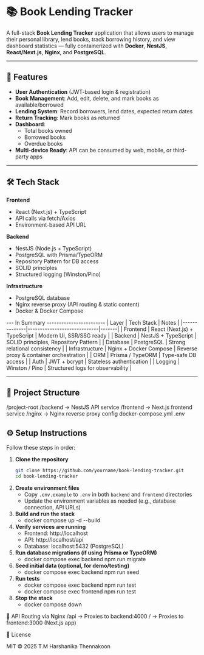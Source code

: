 # 📚 Book Lending Tracker

A full-stack **Book Lending Tracker** application that allows users to manage their personal library, lend books, track borrowing history, and view dashboard statistics — fully containerized with **Docker**, **NestJS**, **React/Next.js**, **Nginx**, and **PostgreSQL**.

---

## 🚀 Features

- **User Authentication** (JWT-based login & registration)
- **Book Management**: Add, edit, delete, and mark books as available/borrowed
- **Lending System**: Record borrowers, lend dates, expected return dates
- **Return Tracking**: Mark books as returned
- **Dashboard**:
    - Total books owned
    - Borrowed books
    - Overdue books
- **Multi-device Ready**: API can be consumed by web, mobile, or third-party apps

---

## 🛠 Tech Stack

**Frontend**
- React (Next.js) + TypeScript
- API calls via fetch/Axios
- Environment-based API URL

**Backend**
- NestJS (Node.js + TypeScript)
- PostgreSQL with Prisma/TypeORM
- Repository Pattern for DB access
- SOLID principles
- Structured logging (Winston/Pino)

**Infrastructure**
- PostgreSQL database
- Nginx reverse proxy (API routing & static content)
- Docker & Docker Compose

--- In Summary ------------------------
| Layer        | Tech Stack                  | Notes |
|--------------|-----------------------------|-------|
| Frontend     | React (Next.js) + TypeScript | Modern UI, SSR/SSG ready |
| Backend      | NestJS + TypeScript          | SOLID principles, Repository Pattern |
| Database     | PostgreSQL                   | Strong relational consistency |
| Infrastructure | Nginx + Docker Compose     | Reverse proxy & container orchestration |
| ORM          | Prisma / TypeORM             | Type-safe DB access |
| Auth         | JWT + bcrypt                 | Stateless authentication |
| Logging      | Winston / Pino               | Structured logs for observability |

---

## 📂 Project Structure

/project-root
/backend → NestJS API service
/frontend → Next.js frontend service
/nginx → Nginx reverse proxy config
docker-compose.yml
.env

## ⚙️ Setup Instructions

Follow these steps in order:

1. **Clone the repository**
   ```bash
   git clone https://github.com/yourname/book-lending-tracker.git
   cd book-lending-tracker
   
2. **Create environment files**
    - Copy `.env.example` to `.env` in both `backend` and `frontend` directories
    - Update the environment variables as needed (e.g., database connection, API URLs)
3. **Build and run the stack**
   - docker compose up -d --build
4. **Verify services are running**
    - Frontend: http://localhost
    - API: http://localhost/api
    - Database: localhost:5432 (PostgreSQL)
5. **Run database migrations (if using Prisma or TypeORM)**
   - docker compose exec backend npm run migrate
6. **Seed initial data (optional, for demo/testing)**
   - docker compose exec backend npm run seed
7. **Run tests**
   - docker compose exec backend npm run test
   - docker compose exec frontend npm run test
8. **Stop the stack**
   - docker compose down


📡 API Routing via Nginx
/api → Proxies to backend:4000
/ → Proxies to frontend:3000 (Next.js app)




📜 License

MIT © 2025 T.M Harshanika Thennakoon